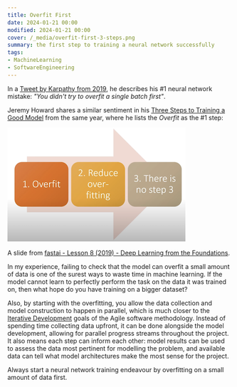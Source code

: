 ```yaml
---
title: Overfit First
date: 2024-01-21 00:00
modified: 2024-01-21 00:00
cover: /_media/overfit-first-3-steps.png
summary: the first step to training a neural network successfully
tags:
- MachineLearning
- SoftwareEngineering
---
```


In a [Tweet by Karpathy from 2019](https://twitter.com/karpathy/status/1013244313327681536?lang=en), he describes his #1 neural network mistake: *"You didn't try to overfit a single batch first"*.

Jeremy Howard shares a similar sentiment in his [Three Steps to Training a Good Model](https://www.youtube.com/watch?v=4u8FxNEDUeg&t=1267s) from the same year, where he lists the *Overfit* as the #1 step:

![Three Steps to Training a Good Model by Jeremy Howard](../_media/overfit-first-3-steps.png)

A slide from [fastai - Lesson 8 (2019) - Deep Learning from the Foundations](https://www.youtube.com/watch?v=4u8FxNEDUeg&t=1267s0).

In my experience, failing to check that the model can overfit a small amount of data is one of the surest ways to waste time in machine learning. If the model cannot learn to perfectly perform the task on the data it was trained on, then what hope do you have training on a bigger dataset?

Also, by starting with the overfitting, you allow the data collection and model construction to happen in parallel, which is much closer to the [Iterative Development](iterative-development.md) goals of the Agile software methodology. Instead of spending time collecting data upfront, it can be done alongside the model development, allowing for parallel progress streams throughout the project. It also means each step can inform each other: model results can be used to assess the data most pertinent for modelling the problem, and available data can tell what model architectures make the most sense for the project.

Always start a neural network training endeavour by overfitting on a small amount of data first.

